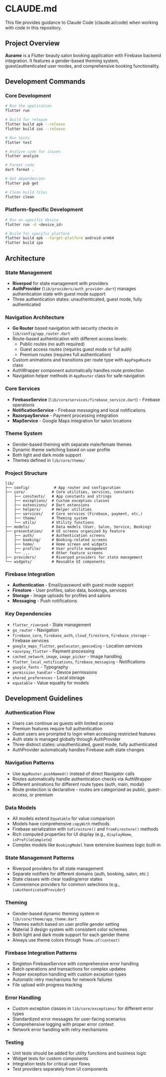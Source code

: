 # CLAUDE.md

This file provides guidance to Claude Code (claude.ai/code) when working with code in this repository.

## Project Overview

**Aurame** is a Flutter beauty salon booking application with Firebase backend integration. It features a gender-based theming system, guest/authenticated user modes, and comprehensive booking functionality.

## Development Commands

### Core Development
```bash
# Run the application
flutter run

# Build for release
flutter build apk --release
flutter build ios --release

# Run tests
flutter test

# Analyze code for issues
flutter analyze

# Format code
dart format .

# Get dependencies
flutter pub get

# Clean build files
flutter clean
```

### Platform-Specific Development
```bash
# Run on specific device
flutter run -d <device_id>

# Build for specific platform
flutter build apk --target-platform android-arm64
flutter build ipa
```

## Architecture

### State Management
- **Riverpod** for state management with providers
- **AuthProvider** (`lib/providers/auth_provider.dart`) manages authentication state with guest mode support
- Three authentication states: unauthenticated, guest mode, fully authenticated

### Navigation Architecture
- **Go Router** based navigation with security checks in `lib/config/app_router.dart`
- Route-based authentication with different access levels:
  - Public routes (no auth required)
  - Guest access routes (requires guest mode or full auth)
  - Premium routes (requires full authentication)
- Custom animations and transitions per route type with `AppPageRoute` class
- AuthWrapper component automatically handles route protection
- Navigation helper methods in `AppRouter` class for safe navigation

### Core Services
- **FirebaseService** (`lib/core/services/firebase_service.dart`) - Firebase operations
- **NotificationService** - Firebase messaging and local notifications
- **RazorpayService** - Payment processing integration
- **MapService** - Google Maps integration for salon locations

### Theme System
- Gender-based theming with separate male/female themes
- Dynamic theme switching based on user profile
- Both light and dark mode support
- Themes defined in `lib/core/theme/`

### Project Structure
```
lib/
├── config/           # App router and configuration
├── core/            # Core utilities, services, constants
│   ├── constants/   # App constants and strings
│   ├── exceptions/  # Custom exception classes
│   ├── extensions/  # Dart extensions
│   ├── helpers/     # Helper utilities
│   ├── services/    # Core services (Firebase, payment, etc.)
│   ├── theme/       # Theming system
│   └── utils/       # Utility functions
├── models/          # Data models (User, Salon, Service, Booking)
├── presentation/    # UI screens organized by feature
│   ├── auth/        # Authentication screens
│   ├── booking/     # Booking-related screens
│   ├── home/        # Home screen and widgets
│   ├── profile/     # User profile management
│   └── ...          # Other feature screens
├── providers/       # Riverpod providers for state management
└── widgets/         # Reusable UI components
```

### Firebase Integration
- **Authentication** - Email/password with guest mode support
- **Firestore** - User profiles, salon data, bookings, services
- **Storage** - Image uploads for profiles and salons
- **Messaging** - Push notifications

### Key Dependencies
- `flutter_riverpod` - State management
- `go_router` - Navigation
- `firebase_core`, `firebase_auth`, `cloud_firestore`, `firebase_storage` - Firebase services
- `google_maps_flutter`, `geolocator`, `geocoding` - Location services
- `razorpay_flutter` - Payment processing
- `cached_network_image`, `image_picker` - Image handling
- `flutter_local_notifications`, `firebase_messaging` - Notifications
- `google_fonts` - Typography
- `permission_handler` - Device permissions
- `shared_preferences` - Local storage
- `equatable` - Value equality for models

## Development Guidelines

### Authentication Flow
- Users can continue as guests with limited access
- Premium features require full authentication
- Guest users are prompted to login when accessing restricted features
- Auth state is managed globally through AuthProvider
- Three distinct states: unauthenticated, guest mode, fully authenticated
- AuthProvider automatically handles Firebase auth state changes

### Navigation Patterns
- Use `AppRouter.pushNamed()` instead of direct Navigator calls
- Routes automatically handle authentication checks via AuthWrapper
- Different animations for different route types (auth, main, modal)
- Route protection is declarative - routes are categorized as public, guest-access, or premium

### Data Models
- All models extend `Equatable` for value comparison
- Models have comprehensive `copyWith` methods
- Firebase serialization with `toFirestore()` and `fromFirestore()` methods
- Rich computed properties for UI display (e.g., `displayName`, `isProfileComplete`)
- Complex models like `BookingModel` have extensive business logic built-in

### State Management Patterns
- Riverpod providers for all state management
- Separate notifiers for different domains (auth, booking, salon, etc.)
- State classes with clear loading/error states
- Convenience providers for common selections (e.g., `isAuthenticatedProvider`)

### Theming
- Gender-based dynamic theming system in `lib/core/theme/app_theme.dart`
- Themes switch based on user profile gender setting
- Material 3 design system with consistent color schemes
- Both light and dark mode support for each gender theme
- Always use theme colors through `Theme.of(context)`

### Firebase Integration Patterns
- Singleton FirebaseService with comprehensive error handling
- Batch operations and transactions for complex updates
- Proper exception handling with custom exception types
- Automatic retry mechanisms for network failures
- File upload with progress tracking

### Error Handling
- Custom exception classes in `lib/core/exceptions/` for different error types
- Standardized error messages for user-facing scenarios
- Comprehensive logging with proper error context
- Network error handling with retry mechanisms

### Testing
- Unit tests should be added for utility functions and business logic
- Widget tests for custom components
- Integration tests for critical user flows
- Test providers separately from UI components